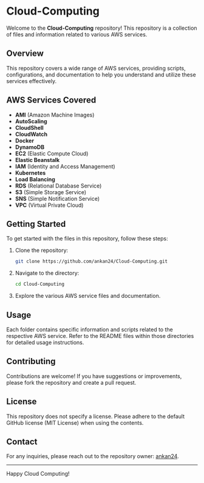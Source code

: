 # Cloud-Computing

Welcome to the **Cloud-Computing** repository! This repository is a collection of files and information related to various AWS services.

## Overview

This repository covers a wide range of AWS services, providing scripts, configurations, and documentation to help you understand and utilize these services effectively.

## AWS Services Covered

- **AMI** (Amazon Machine Images)
- **AutoScaling**
- **CloudShell**
- **CloudWatch**
- **Docker**
- **DynamoDB**
- **EC2** (Elastic Compute Cloud)
- **Elastic Beanstalk**
- **IAM** (Identity and Access Management)
- **Kubernetes**
- **Load Balancing**
- **RDS** (Relational Database Service)
- **S3** (Simple Storage Service)
- **SNS** (Simple Notification Service)
- **VPC** (Virtual Private Cloud)

## Getting Started

To get started with the files in this repository, follow these steps:

1. Clone the repository:
   ```bash
   git clone https://github.com/ankan24/Cloud-Computing.git
   ```

2. Navigate to the directory:
   ```bash
   cd Cloud-Computing
   ```

3. Explore the various AWS service files and documentation.

## Usage

Each folder contains specific information and scripts related to the respective AWS service. Refer to the README files within those directories for detailed usage instructions.

## Contributing

Contributions are welcome! If you have suggestions or improvements, please fork the repository and create a pull request.

## License

This repository does not specify a license. Please adhere to the default GitHub license (MIT License) when using the contents.

## Contact

For any inquiries, please reach out to the repository owner: [ankan24](https://github.com/ankan24).

---

Happy Cloud Computing!
